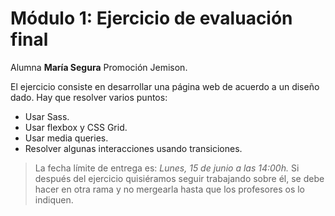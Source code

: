 # Módulo 1: Ejercicio de evaluación final

Alumna **María Segura** Promoción Jemison.

El ejercicio consiste en desarrollar una página web de acuerdo a un diseño dado. Hay que resolver varios
puntos:

- Usar Sass.
- Usar flexbox y CSS Grid.
- Usar media queries.
- Resolver algunas interacciones usando transiciones.

> La fecha límite de entrega es: _Lunes, 15 de junio a las 14:00h._ Si después
> del ejercicio quisiéramos seguir trabajando sobre él, se debe hacer en otra rama y no mergearla hasta que los profesores os lo indiquen.
